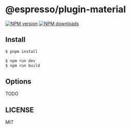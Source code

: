 # @espresso/plugin-material

[![NPM version](https://img.shields.io/npm/v/@espresso/plugin-material.svg?style=flat)](https://npmjs.org/package/@espresso/plugin-material)
[![NPM downloads](http://img.shields.io/npm/dm/@espresso/plugin-material.svg?style=flat)](https://npmjs.org/package/@espresso/plugin-material)

## Install

```bash
$ pnpm install
```

```bash
$ npm run dev
$ npm run build
```

## Options

TODO

## LICENSE

MIT
